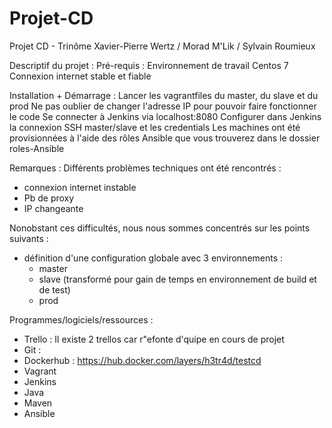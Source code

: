 # Projet-CD
Projet CD - Trinôme Xavier-Pierre Wertz / Morad M'Lik / Sylvain Roumieux

Descriptif du projet :
Pré-requis :
Environnement de travail Centos 7
Connexion internet stable et fiable


Installation + Démarrage :
Lancer les vagrantfiles du master, du slave et du prod
Ne pas oublier de changer l'adresse IP pour pouvoir faire fonctionner le code
Se connecter à Jenkins via localhost:8080
Configurer dans Jenkins la connexion SSH master/slave et les credentials
Les machines ont été provisionnées à l'aide des rôles Ansible que vous trouverez dans le dossier roles-Ansible

Remarques :
Différents problèmes techniques ont été rencontrés :
- connexion internet instable
- Pb de proxy
- IP changeante

Nonobstant ces difficultés, nous nous sommes concentrés sur les points suivants :
- définition d'une configuration globale avec 3 environnements :
  - master
  - slave (transformé pour gain de temps en environnement de build et de test)
  - prod

Programmes/logiciels/ressources :
- Trello : Il existe 2 trellos car r"efonte d'quipe en cours de projet
- Git : 
- Dockerhub : https://hub.docker.com/layers/h3tr4d/testcd
- Vagrant
- Jenkins
- Java
- Maven
- Ansible


